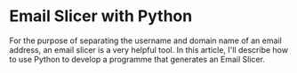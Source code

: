 # Email Slicer with Python

For the purpose of separating the username and domain name of an email address, an email slicer is a very helpful tool. In this article, I'll describe how to use Python to develop a programme that generates an Email Slicer.

